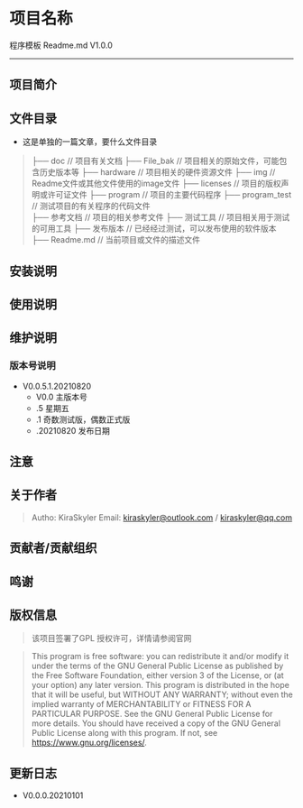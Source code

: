 # 项目名称

程序模板 Readme.md V1.0.0

------

## 项目简介

## 文件目录

* 这是单独的一篇文章，要什么文件目录

>├── doc	                   		// 项目有关文档
>├── File_bak                   	// 项目相关的原始文件，可能包含历史版本等
>├── hardware                    // 项目相关的硬件资源文件
>├── img             	        // Readme文件或其他文件使用的image文件
>├── licenses					// 项目的版权声明或许可证文件
>├── program						// 项目的主要代码程序
>├── program_test			    // 测试项目的有关程序的代码文件				
>├── 参考文档                     // 项目的相关参考文件
>├── 测试工具					 // 项目相关用于测试的可用工具
>├── 发布版本					 // 已经经过测试，可以发布使用的软件版本
>├── Readme.md				   // 当前项目或文件的描述文件

## 安装说明

## 使用说明

## 维护说明

### 版本号说明

* V0.0.5.1.20210820
  * V0.0 主版本号
  * .5 星期五
  * .1 奇数测试版，偶数正式版
  * .20210820 发布日期

## 注意

## 关于作者

>Autho: KiraSkyler
>Email: kiraskyler@outlook.com / kiraskyler@qq.com

## 贡献者/贡献组织

## 鸣谢

## 版权信息

> 该项目签署了GPL 授权许可，详情请参阅官网

>This program is free software: you can redistribute it and/or modify
>it under the terms of the GNU General Public License as published by
>the Free Software Foundation, either version 3 of the License, or
>(at your option) any later version.
>This program is distributed in the hope that it will be useful,
>but WITHOUT ANY WARRANTY; without even the implied warranty of
>MERCHANTABILITY or FITNESS FOR A PARTICULAR PURPOSE.  See the
>GNU General Public License for more details.
>You should have received a copy of the GNU General Public License
>along with this program.  If not, see <https://www.gnu.org/licenses/>.

## 更新日志

* V0.0.0.20210101